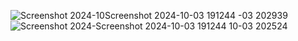 
![Screenshot 2024-10![Screenshot 2024-10-03 191244](https://github.com/user-attachments/assets/4de96828-689c-4b6d-9fdd-d6b04ad0abb6)
-03 202939](https://github.com/user-attachments/assets/e43a8690-247e-4895-bf8c-f11498bf0131)
![Screenshot 2024-![Screenshot 2024-10-03 191244](https://github.com/user-attachments/assets/c29db297-a84c-445e-bf0b-3014f5868dc0)
10-03 202524](https://github.com/user-attachments/assets/8b2dc309-3bee-4215-a29b-c470dea93dcf)
